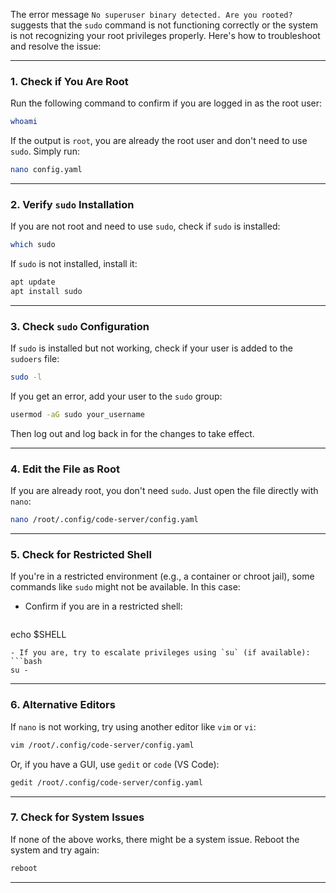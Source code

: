 The error message `No superuser binary detected. Are you rooted?` suggests that the `sudo` command is not functioning correctly or the system is not recognizing your root privileges properly. Here's how to troubleshoot and resolve the issue:

---

### 1. **Check if You Are Root**
Run the following command to confirm if you are logged in as the root user:
```bash
whoami
```
If the output is `root`, you are already the root user and don't need to use `sudo`. Simply run:
```bash
nano config.yaml
```

---

### 2. **Verify `sudo` Installation**
If you are not root and need to use `sudo`, check if `sudo` is installed:
```bash
which sudo
```
If `sudo` is not installed, install it:
```bash
apt update
apt install sudo
```

---

### 3. **Check `sudo` Configuration**
If `sudo` is installed but not working, check if your user is added to the `sudoers` file:
```bash
sudo -l
```
If you get an error, add your user to the `sudo` group:
```bash
usermod -aG sudo your_username
```
Then log out and log back in for the changes to take effect.

---

### 4. **Edit the File as Root**
If you are already root, you don't need `sudo`. Just open the file directly with `nano`:
```bash
nano /root/.config/code-server/config.yaml
```

---

### 5. **Check for Restricted Shell**
If you're in a restricted environment (e.g., a container or chroot jail), some commands like `sudo` might not be available. In this case:
- Confirm if you are in a restricted shell:
  ```bash
echo $SHELL
```
- If you are, try to escalate privileges using `su` (if available):
```bash
su -
```

---

### 6. **Alternative Editors**
If `nano` is not working, try using another editor like `vim` or `vi`:
```bash
vim /root/.config/code-server/config.yaml
```
Or, if you have a GUI, use `gedit` or `code` (VS Code):
```bash
gedit /root/.config/code-server/config.yaml
```

---

### 7. **Check for System Issues**
If none of the above works, there might be a system issue. Reboot the system and try again:
```bash
reboot
```

---


        
